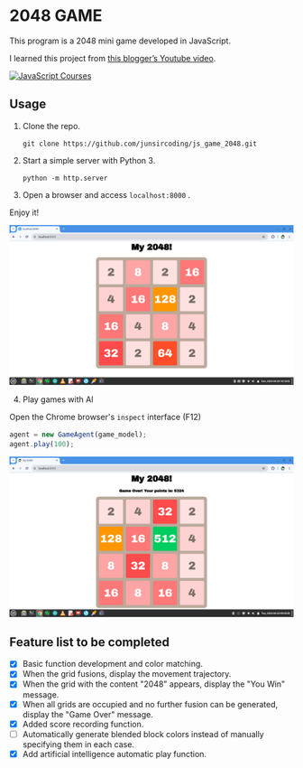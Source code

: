 # 2048 GAME

This program is a 2048 mini game developed in JavaScript.

I learned this project from [this blogger’s Youtube video](https://www.youtube.com/watch?v=E7dPuq74zNI&list=PLSo-C2L8kdSMKSSRa3FKkEijeghC_r22w).

[![JavaScript Courses](https://i.ytimg.com/vi/E7dPuq74zNI/hqdefault.jpg)](https://www.youtube.com/watch?v=E7dPuq74zNI&list=PLSo-C2L8kdSMKSSRa3FKkEijeghC_r22w "JavaScript Courses")

## Usage

1. Clone the repo.

    ```shell
    git clone https://github.com/junsircoding/js_game_2048.git
    ```

2. Start a simple server with Python 3.

    ```shell
    python -m http.server
    ```

3. Open a browser and access `localhost:8000` .

Enjoy it!

![](game.png)

4. Play games with AI

Open the Chrome browser's `inspect` interface (F12)

```javascript
agent = new GameAgent(game_model);
agent.play(100);
```

![](game_over.png)

## Feature list to be completed

- [x] Basic function development and color matching.
- [x] When the grid fusions, display the movement trajectory.
- [x] When the grid with the content "2048" appears, display the "You Win" message.
- [x] When all grids are occupied and no further fusion can be generated, display the "Game Over" message.
- [x] Added score recording function.
- [ ] Automatically generate blended block colors instead of manually specifying them in each case.
- [x] Add artificial intelligence automatic play function.
